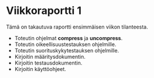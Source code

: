 # Viikkoraportti 1

Tämä on takautuva raportti ensimmäisen viikon tilanteesta.

- Toteutin ohjelmat **compress** ja **uncompress**.
- Toteutin oikeellisuustestauksen ohjelmille.
- Toteutin suorituskykytestauksen ohjelmille.
- Kirjoitin määritysdokumentin.
- Kirjoitin testausdokumentin.
- Kirjoitin käyttöohjeet.